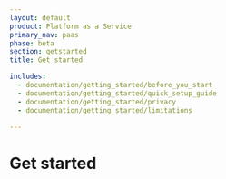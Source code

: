 ```yaml
---
layout: default
product: Platform as a Service
primary_nav: paas
phase: beta
section: getstarted
title: Get started

includes:
  - documentation/getting_started/before_you_start
  - documentation/getting_started/quick_setup_guide
  - documentation/getting_started/privacy
  - documentation/getting_started/limitations

---
```


# Get started